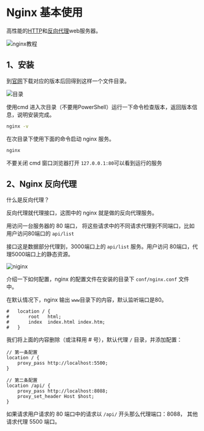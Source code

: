 # Nginx 基本使用

高性能的[HTTP](https://baike.baidu.com/item/HTTP)和[反向代理](https://baike.baidu.com/item/反向代理/7793488)web服务器。

![nginx教程](nginx.png)

## 1、安装

到[官网](http://nginx.org/en/download.html)下载对应的版本后回得到这样一个文件目录。

![目录](path-nginx.png)

使用cmd 进入次目录（不要用PowerShell）运行一下命令检查版本，返回版本信息，说明安装完成。

```bash
nginx -v
```



在次目录下使用下面的命令启动 nginx 服务。

```bash
nginx
```



不要关闭 cmd 窗口浏览器打开 `127.0.0.1:80`可以看到运行的服务

## 2、Nginx 反向代理

什么是反向代理？

反向代理就代理接口，这图中的 nginx 就是做的反向代理服务。

用访问一台服务器的 80 端口， 将这些请求中的不同请求代理到不同端口，比如用户访问80端口的 `api/list`  

接口这是数据部分代理到，3000端口上的 `api/list` 服务。用户访问 80端口，代理5000端口上的静态资源。



![niginx](pro.png)



介绍一下如何配置，nginx 的配置文件在安装的目录下 `conf/nginx.conf` 文件中。

在默认情况下，nginx 输出 `www`目录下的内容，默认监听端口是80。

```
#	location / {
#		root   html;
#       index  index.html index.htm;
#	}
```

我们将上面的内容删除（或注释用 # 号），默认代理 `/` 目录，并添加配置：

```
// 第一条配置
location / {
	proxy_pass http://localhost:5500;
}

// 第二条配置
location /api/ {
	proxy_pass http://localhost:8088;
	proxy_set_header Host $host;
}
```

如果请求用户请求的 80 端口中的请求以 `/api/` 开头那么代理端口：8088， 其他请求代理 5500 端口。


 
 <comment-comment/> 
 